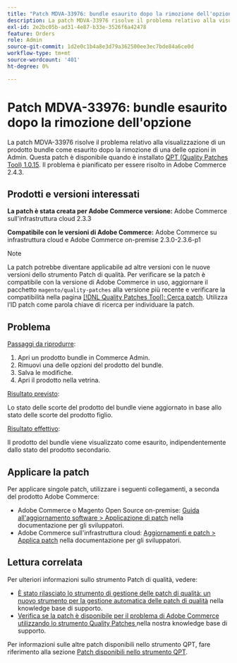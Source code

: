 ```yaml
---
title: "Patch MDVA-33976: bundle esaurito dopo la rimozione dell'opzione"
description: La patch MDVA-33976 risolve il problema relativo alla visualizzazione di un prodotto bundle come esaurito dopo la rimozione di una delle opzioni in Admin. Questa patch è disponibile quando è installato [Quality Patches Tool (QPT) 1.0.15](https://devdocs.magento.com/guides/v2.4/comp-mgr/patching.html#mqp). Il problema è pianificato per essere risolto in Adobe Commerce 2.4.3.
exl-id: 2e2bc05b-ad31-4e87-b33e-3526f6a42478
feature: Orders
role: Admin
source-git-commit: 1d2e0c1b4a8e3d79a362500ee3ec7bde84a6ce0d
workflow-type: tm+mt
source-wordcount: '401'
ht-degree: 0%

---
```


# Patch MDVA-33976: bundle esaurito dopo la rimozione dell&#39;opzione

La patch MDVA-33976 risolve il problema relativo alla visualizzazione di un prodotto bundle come esaurito dopo la rimozione di una delle opzioni in Admin. Questa patch è disponibile quando è installato [QPT (Quality Patches Tool) 1.0.15](https://devdocs.magento.com/guides/v2.4/comp-mgr/patching.html#mqp). Il problema è pianificato per essere risolto in Adobe Commerce 2.4.3.

## Prodotti e versioni interessati

**La patch è stata creata per Adobe Commerce versione:** Adobe Commerce sull&#39;infrastruttura cloud 2.3.3

**Compatibile con le versioni di Adobe Commerce:** Adobe Commerce su infrastruttura cloud e Adobe Commerce on-premise 2.3.0-2.3.6-p1

>[!NOTE]
>
>La patch potrebbe diventare applicabile ad altre versioni con le nuove versioni dello strumento Patch di qualità. Per verificare se la patch è compatibile con la versione di Adobe Commerce in uso, aggiornare il pacchetto `magento/quality-patches` alla versione più recente e verificare la compatibilità nella pagina [[!DNL Quality Patches Tool]: Cerca patch](https://devdocs.magento.com/quality-patches/tool.html#patch-grid). Utilizza l’ID patch come parola chiave di ricerca per individuare la patch.

## Problema

<u>Passaggi da riprodurre</u>:

1. Apri un prodotto bundle in Commerce Admin.
1. Rimuovi una delle opzioni del prodotto del bundle.
1. Salva le modifiche.
1. Apri il prodotto nella vetrina.

<u>Risultato previsto</u>:

Lo stato delle scorte del prodotto del bundle viene aggiornato in base allo stato delle scorte del prodotto figlio.

<u>Risultato effettivo</u>:

Il prodotto del bundle viene visualizzato come esaurito, indipendentemente dallo stato del prodotto secondario.

## Applicare la patch

Per applicare singole patch, utilizzare i seguenti collegamenti, a seconda del prodotto Adobe Commerce:

* Adobe Commerce o Magento Open Source on-premise: [Guida all&#39;aggiornamento software > Applicazione di patch](https://devdocs.magento.com/guides/v2.4/comp-mgr/patching/mqp.html) nella documentazione per gli sviluppatori.
* Adobe Commerce sull&#39;infrastruttura cloud: [Aggiornamenti e patch > Applica patch](https://devdocs.magento.com/cloud/project/project-patch.html) nella documentazione per gli sviluppatori.

## Lettura correlata

Per ulteriori informazioni sullo strumento Patch di qualità, vedere:

* [È stato rilasciato lo strumento di gestione delle patch di qualità: un nuovo strumento per la gestione automatica delle patch di qualità](/help/announcements/adobe-commerce-announcements/magento-quality-patches-released-new-tool-to-self-serve-quality-patches.md) nella knowledge base di supporto.
* [Verifica se la patch è disponibile per il problema di Adobe Commerce utilizzando lo strumento Quality Patches ](/help/support-tools/patches-available-in-qpt-tool/check-patch-for-magento-issue-with-magento-quality-patches.md) nella nostra knowledge base di supporto.

Per informazioni sulle altre patch disponibili nello strumento QPT, fare riferimento alla sezione [Patch disponibili nello strumento QPT](https://support.magento.com/hc/en-us/sections/360010506631-Patches-available-in-QPT-tool-).
